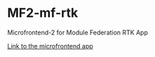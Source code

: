 # MF2-mf-rtk
Microfrontend-2 for Module Federation RTK App

[Link to the microfrontend app](https://maximepeterburg.github.io/MF2-mf-rtk/)
